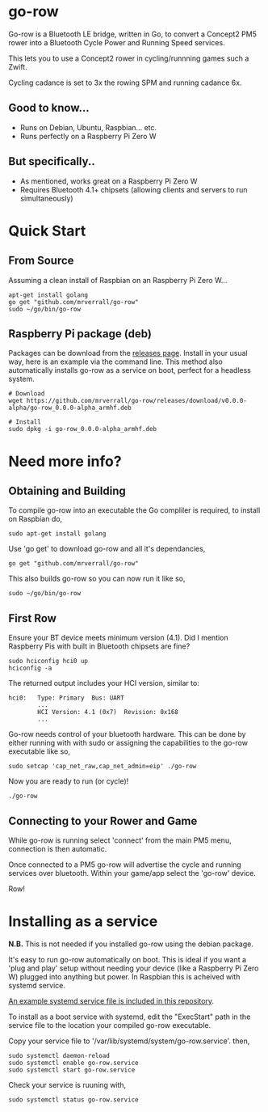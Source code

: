 # go-row
Go-row is a Bluetooth LE bridge, written in Go, to convert a Concept2 PM5 rower into a Bluetooth Cycle Power and Running Speed services.

This lets you to use a Concept2 rower in cycling/runnning games such a Zwift.

Cycling cadance is set to 3x the rowing SPM and running cadance 6x.

## Good to know...
* Runs on Debian, Ubuntu, Raspbian... etc.
* Runs perfectly on a Raspberry Pi Zero W

## But specifically..
* As mentioned, works great on a Raspberry Pi Zero W
* Requires Bluetooth 4.1+ chipsets (allowing clients and servers to run simultaneously)

# Quick Start
## From Source
Assuming a clean install of Raspbian on an Raspberry Pi Zero W...

    apt-get install golang
    go get "github.com/mrverrall/go-row"
    sudo ~/go/bin/go-row

## Raspberry Pi package (deb)
Packages can be download from the [releases page](https://github.com/mrverrall/go-row/releases/tag/v0.0.0-alpha). Install in your usual way, here is an example via the command line. This method also automatically installs go-row as a service on boot, perfect for a headless system.

    # Download
    wget https://github.com/mrverrall/go-row/releases/download/v0.0.0-alpha/go-row_0.0.0-alpha_armhf.deb
    
    # Install
    sudo dpkg -i go-row_0.0.0-alpha_armhf.deb

# Need more info?

## Obtaining and Building
To compile go-row into an executable the Go compliler is required, to install on Raspbian do,

    sudo apt-get install golang

Use 'go get' to download go-row and all it's dependancies,

    go get "github.com/mrverrall/go-row"

This also builds go-row so you can now run it like so,

    sudo ~/go/bin/go-row

## First Row
Ensure your BT device meets minimum version (4.1). Did I mention Raspberry Pis with built in Bluetooth chipsets are fine?

    sudo hciconfig hci0 up
    hciconfig -a

The returned output includes your HCI version, similar to:

    hci0:   Type: Primary  Bus: UART
            ...
            HCI Version: 4.1 (0x7)  Revision: 0x168
            ...

Go-row needs control of your bluetooth hardware. This can be done by either running with with sudo or assigning the capabilities to the go-row executable like so,

    sudo setcap 'cap_net_raw,cap_net_admin=eip' ./go-row

Now you are ready to run (or cycle)!

    ./go-row

## Connecting to your Rower and Game
While go-row is running select 'connect' from the main PM5 menu, connection is then automatic.

Once connected to a PM5 go-row will advertise the cycle and running services over bluetooth. Within your game/app select the 'go-row' device.

Row!

# Installing as a service

__N.B.__ This is not needed if you installed go-row using the debian package.

It's easy to run go-row automatically on boot. This is ideal if you want a 'plug and play' setup without needing your device (like a Raspberry Pi Zero W) plugged into anything but power. In Raspbian this is acheived with systemd service.

[An example systemd service file is included in this repository](https://github.com/mrverrall/go-row/blob/main/go-row.service).

To install as a boot service with systemd, edit the "ExecStart" path in the service file to the location your compiled go-row executable.

Copy your service file to '/var/lib/systemd/system/go-row.service'. then,

    sudo systemctl daemon-reload
    sudo systemctl enable go-row.service
    sudo systemctl start go-row.service

Check your service is ruuning with,

    sudo systemctl status go-row.service
